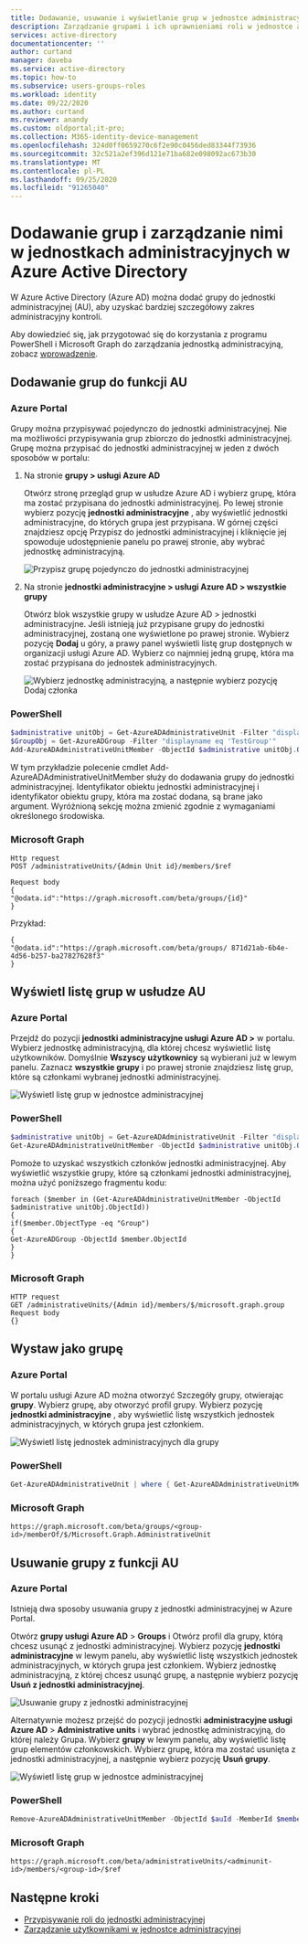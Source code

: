 ```yaml
---
title: Dodawanie, usuwanie i wyświetlanie grup w jednostce administracyjnej — Azure Active Directory | Microsoft Docs
description: Zarządzanie grupami i ich uprawnieniami roli w jednostce administracyjnej w Azure Active Directory
services: active-directory
documentationcenter: ''
author: curtand
manager: daveba
ms.service: active-directory
ms.topic: how-to
ms.subservice: users-groups-roles
ms.workload: identity
ms.date: 09/22/2020
ms.author: curtand
ms.reviewer: anandy
ms.custom: oldportal;it-pro;
ms.collection: M365-identity-device-management
ms.openlocfilehash: 324d0ff0659270c6f2e90c0456ded83344f73936
ms.sourcegitcommit: 32c521a2ef396d121e71ba682e098092ac673b30
ms.translationtype: MT
ms.contentlocale: pl-PL
ms.lasthandoff: 09/25/2020
ms.locfileid: "91265040"
---
```

# <a name="add-and-manage-groups-in-administrative-units-in-azure-active-directory"></a>Dodawanie grup i zarządzanie nimi w jednostkach administracyjnych w Azure Active Directory

W Azure Active Directory (Azure AD) można dodać grupy do jednostki administracyjnej (AU), aby uzyskać bardziej szczegółowy zakres administracyjny kontroli.

Aby dowiedzieć się, jak przygotować się do korzystania z programu PowerShell i Microsoft Graph do zarządzania jednostką administracyjną, zobacz [wprowadzenie](roles-admin-units-manage.md#get-started).

## <a name="add-groups-to-an-au"></a>Dodawanie grup do funkcji AU

### <a name="azure-portal"></a>Azure Portal

Grupy można przypisywać pojedynczo do jednostki administracyjnej. Nie ma możliwości przypisywania grup zbiorczo do jednostki administracyjnej. Grupę można przypisać do jednostki administracyjnej w jeden z dwóch sposobów w portalu:

1. Na stronie **grupy > usługi Azure AD**

    Otwórz stronę przegląd grup w usłudze Azure AD i wybierz grupę, która ma zostać przypisana do jednostki administracyjnej. Po lewej stronie wybierz pozycję **jednostki administracyjne** , aby wyświetlić jednostki administracyjne, do których grupa jest przypisana. W górnej części znajdziesz opcję Przypisz do jednostki administracyjnej i kliknięcie jej spowoduje udostępnienie panelu po prawej stronie, aby wybrać jednostkę administracyjną.

    ![Przypisz grupę pojedynczo do jednostki administracyjnej](./media/roles-admin-units-add-manage-groups/assign-to-group-1.png)

1. Na stronie **jednostki administracyjne > usługi Azure AD > wszystkie grupy**

    Otwórz blok wszystkie grupy w usłudze Azure AD > jednostki administracyjne. Jeśli istnieją już przypisane grupy do jednostki administracyjnej, zostaną one wyświetlone po prawej stronie. Wybierz pozycję **Dodaj** u góry, a prawy panel wyświetli listę grup dostępnych w organizacji usługi Azure AD. Wybierz co najmniej jedną grupę, która ma zostać przypisana do jednostek administracyjnych.

    ![Wybierz jednostkę administracyjną, a następnie wybierz pozycję Dodaj członka](./media/roles-admin-units-add-manage-groups/assign-to-admin-unit.png)

### <a name="powershell"></a>PowerShell

```powershell
$administrative unitObj = Get-AzureADAdministrativeUnit -Filter "displayname eq 'Test administrative unit 2'"
$GroupObj = Get-AzureADGroup -Filter "displayname eq 'TestGroup'"
Add-AzureADAdministrativeUnitMember -ObjectId $administrative unitObj.ObjectId -RefObjectId $GroupObj.ObjectId
```

W tym przykładzie polecenie cmdlet Add-AzureADAdministrativeUnitMember służy do dodawania grupy do jednostki administracyjnej. Identyfikator obiektu jednostki administracyjnej i identyfikator obiektu grupy, która ma zostać dodana, są brane jako argument. Wyróżnioną sekcję można zmienić zgodnie z wymaganiami określonego środowiska.

### <a name="microsoft-graph"></a>Microsoft Graph

```http
Http request
POST /administrativeUnits/{Admin Unit id}/members/$ref

Request body
{
"@odata.id":"https://graph.microsoft.com/beta/groups/{id}"
}
```

Przykład:

```http
{
"@odata.id":"https://graph.microsoft.com/beta/groups/ 871d21ab-6b4e-4d56-b257-ba27827628f3"
}
```

## <a name="list-groups-in-an-au"></a>Wyświetl listę grup w usłudze AU

### <a name="azure-portal"></a>Azure Portal

Przejdź do pozycji **jednostki administracyjne usługi Azure AD >** w portalu. Wybierz jednostkę administracyjną, dla której chcesz wyświetlić listę użytkowników. Domyślnie **Wszyscy użytkownicy** są wybierani już w lewym panelu. Zaznacz **wszystkie grupy** i po prawej stronie znajdziesz listę grup, które są członkami wybranej jednostki administracyjnej.

![Wyświetl listę grup w jednostce administracyjnej](./media/roles-admin-units-add-manage-groups/list-groups-in-admin-units.png)

### <a name="powershell"></a>PowerShell

```powershell
$administrative unitObj = Get-AzureADAdministrativeUnit -Filter "displayname eq 'Test administrative unit 2'"
Get-AzureADAdministrativeUnitMember -ObjectId $administrative unitObj.ObjectId
```

Pomoże to uzyskać wszystkich członków jednostki administracyjnej. Aby wyświetlić wszystkie grupy, które są członkami jednostki administracyjnej, można użyć poniższego fragmentu kodu:

```http
foreach ($member in (Get-AzureADAdministrativeUnitMember -ObjectId $administrative unitObj.ObjectId)) 
{
if($member.ObjectType -eq "Group")
{
Get-AzureADGroup -ObjectId $member.ObjectId
}
}
```
### <a name="microsoft-graph"></a>Microsoft Graph

```http
HTTP request
GET /administrativeUnits/{Admin id}/members/$/microsoft.graph.group
Request body
{}
```

## <a name="list-aus-for-a-group"></a>Wystaw jako grupę

### <a name="azure-portal"></a>Azure Portal

W portalu usługi Azure AD można otworzyć Szczegóły grupy, otwierając **grupy**. Wybierz grupę, aby otworzyć profil grupy. Wybierz pozycję **jednostki administracyjne** , aby wyświetlić listę wszystkich jednostek administracyjnych, w których grupa jest członkiem.

![Wyświetl listę jednostek administracyjnych dla grupy](./media/roles-admin-units-add-manage-groups/list-group-au.png)

### <a name="powershell"></a>PowerShell

```powershell
Get-AzureADAdministrativeUnit | where { Get-AzureADAdministrativeUnitMember -ObjectId $_.ObjectId | where {$_.ObjectId -eq $groupObjId} }
```

### <a name="microsoft-graph"></a>Microsoft Graph

```http
https://graph.microsoft.com/beta/groups/<group-id>/memberOf/$/Microsoft.Graph.AdministrativeUnit
```

## <a name="remove-a-group-from-an-au"></a>Usuwanie grupy z funkcji AU

### <a name="azure-portal"></a>Azure Portal

Istnieją dwa sposoby usuwania grupy z jednostki administracyjnej w Azure Portal.

Otwórz **grupy usługi Azure AD**  >  **Groups** i Otwórz profil dla grupy, którą chcesz usunąć z jednostki administracyjnej. Wybierz pozycję **jednostki administracyjne** w lewym panelu, aby wyświetlić listę wszystkich jednostek administracyjnych, w których grupa jest członkiem. Wybierz jednostkę administracyjną, z której chcesz usunąć grupę, a następnie wybierz pozycję **Usuń z jednostki administracyjnej**.

![Usuwanie grupy z jednostki administracyjnej](./media/roles-admin-units-add-manage-groups/group-au-remove.png)

Alternatywnie możesz przejść do pozycji jednostki **administracyjne usługi Azure AD**  >  **Administrative units** i wybrać jednostkę administracyjną, do której należy Grupa. Wybierz **grupy** w lewym panelu, aby wyświetlić listę grup elementów członkowskich. Wybierz grupę, która ma zostać usunięta z jednostki administracyjnej, a następnie wybierz pozycję **Usuń grupy**.

![Wyświetl listę grup w jednostce administracyjnej](./media/roles-admin-units-add-manage-groups/list-groups-in-admin-units.png)

### <a name="powershell"></a>PowerShell

```powershell
Remove-AzureADAdministrativeUnitMember -ObjectId $auId -MemberId $memberGroupObjId
```

### <a name="microsoft-graph"></a>Microsoft Graph

```http
https://graph.microsoft.com/beta/administrativeUnits/<adminunit-id>/members/<group-id>/$ref
```

## <a name="next-steps"></a>Następne kroki

- [Przypisywanie roli do jednostki administracyjnej](roles-admin-units-assign-roles.md)
- [Zarządzanie użytkownikami w jednostce administracyjnej](roles-admin-units-add-manage-users.md)
